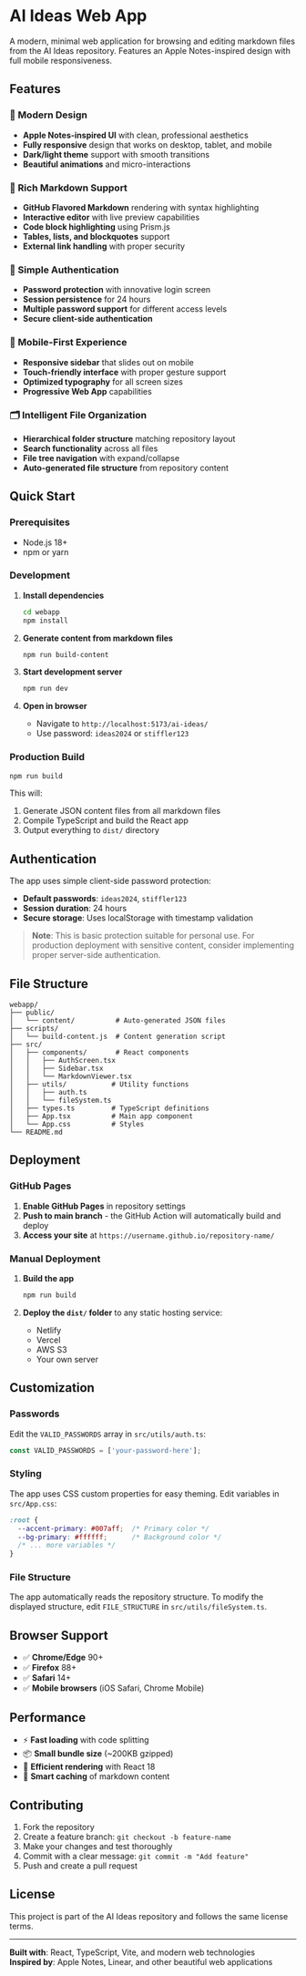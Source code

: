 # AI Ideas Web App

A modern, minimal web application for browsing and editing markdown files from the AI Ideas repository. Features an Apple Notes-inspired design with full mobile responsiveness.

## Features

### 🎨 Modern Design
- **Apple Notes-inspired UI** with clean, professional aesthetics
- **Fully responsive** design that works on desktop, tablet, and mobile
- **Dark/light theme** support with smooth transitions
- **Beautiful animations** and micro-interactions

### 📝 Rich Markdown Support
- **GitHub Flavored Markdown** rendering with syntax highlighting
- **Interactive editor** with live preview capabilities
- **Code block highlighting** using Prism.js
- **Tables, lists, and blockquotes** support
- **External link handling** with proper security

### 🔐 Simple Authentication
- **Password protection** with innovative login screen
- **Session persistence** for 24 hours
- **Multiple password support** for different access levels
- **Secure client-side authentication**

### 📱 Mobile-First Experience
- **Responsive sidebar** that slides out on mobile
- **Touch-friendly interface** with proper gesture support
- **Optimized typography** for all screen sizes
- **Progressive Web App** capabilities

### 🗂️ Intelligent File Organization
- **Hierarchical folder structure** matching repository layout
- **Search functionality** across all files
- **File tree navigation** with expand/collapse
- **Auto-generated file structure** from repository content

## Quick Start

### Prerequisites
- Node.js 18+ 
- npm or yarn

### Development

1. **Install dependencies**
   ```bash
   cd webapp
   npm install
   ```

2. **Generate content from markdown files**
   ```bash
   npm run build-content
   ```

3. **Start development server**
   ```bash
   npm run dev
   ```

4. **Open in browser**
   - Navigate to `http://localhost:5173/ai-ideas/`
   - Use password: `ideas2024` or `stiffler123`

### Production Build

```bash
npm run build
```

This will:
1. Generate JSON content files from all markdown files
2. Compile TypeScript and build the React app
3. Output everything to `dist/` directory

## Authentication

The app uses simple client-side password protection:

- **Default passwords**: `ideas2024`, `stiffler123`
- **Session duration**: 24 hours
- **Secure storage**: Uses localStorage with timestamp validation

> **Note**: This is basic protection suitable for personal use. For production deployment with sensitive content, consider implementing proper server-side authentication.

## File Structure

```
webapp/
├── public/
│   └── content/          # Auto-generated JSON files
├── scripts/
│   └── build-content.js  # Content generation script
├── src/
│   ├── components/       # React components
│   │   ├── AuthScreen.tsx
│   │   ├── Sidebar.tsx
│   │   └── MarkdownViewer.tsx
│   ├── utils/           # Utility functions
│   │   ├── auth.ts
│   │   └── fileSystem.ts
│   ├── types.ts         # TypeScript definitions
│   ├── App.tsx          # Main app component
│   └── App.css          # Styles
└── README.md
```

## Deployment

### GitHub Pages

1. **Enable GitHub Pages** in repository settings
2. **Push to main branch** - the GitHub Action will automatically build and deploy
3. **Access your site** at `https://username.github.io/repository-name/`

### Manual Deployment

1. **Build the app**
   ```bash
   npm run build
   ```

2. **Deploy the `dist/` folder** to any static hosting service:
   - Netlify
   - Vercel  
   - AWS S3
   - Your own server

## Customization

### Passwords
Edit the `VALID_PASSWORDS` array in `src/utils/auth.ts`:

```typescript
const VALID_PASSWORDS = ['your-password-here'];
```

### Styling
The app uses CSS custom properties for easy theming. Edit variables in `src/App.css`:

```css
:root {
  --accent-primary: #007aff;  /* Primary color */
  --bg-primary: #ffffff;      /* Background color */
  /* ... more variables */
}
```

### File Structure
The app automatically reads the repository structure. To modify the displayed structure, edit `FILE_STRUCTURE` in `src/utils/fileSystem.ts`.

## Browser Support

- ✅ **Chrome/Edge** 90+
- ✅ **Firefox** 88+  
- ✅ **Safari** 14+
- ✅ **Mobile browsers** (iOS Safari, Chrome Mobile)

## Performance

- ⚡ **Fast loading** with code splitting
- 📦 **Small bundle size** (~200KB gzipped)
- 🎯 **Efficient rendering** with React 18
- 💾 **Smart caching** of markdown content

## Contributing

1. Fork the repository
2. Create a feature branch: `git checkout -b feature-name`
3. Make your changes and test thoroughly
4. Commit with a clear message: `git commit -m "Add feature"`
5. Push and create a pull request

## License

This project is part of the AI Ideas repository and follows the same license terms.

---

**Built with**: React, TypeScript, Vite, and modern web technologies  
**Inspired by**: Apple Notes, Linear, and other beautiful web applications